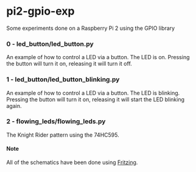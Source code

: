 # pi2-gpio-exp
Some experiments done on a Raspberry Pi 2 using the GPIO library

### 0 - led_button/led_button.py
An example of how to control a LED via a button. The LED is on. Pressing the button will turn it on, releasing it will turn it off.

### 1 - led_button/led_button_blinking.py

An example of how to control a LED via a button. The LED is blinking. Pressing the button will turn it on, releasing it will start the LED blinking again.

### 2 - flowing_leds/flowing_leds.py

The Knight Rider pattern using the 74HC595.

#### Note
All of the schematics have been done using [Fritzing](http://fritzing.org/home/).

